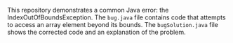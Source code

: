 This repository demonstrates a common Java error: the IndexOutOfBoundsException.  The `bug.java` file contains code that attempts to access an array element beyond its bounds.  The `bugSolution.java` file shows the corrected code and an explanation of the problem.